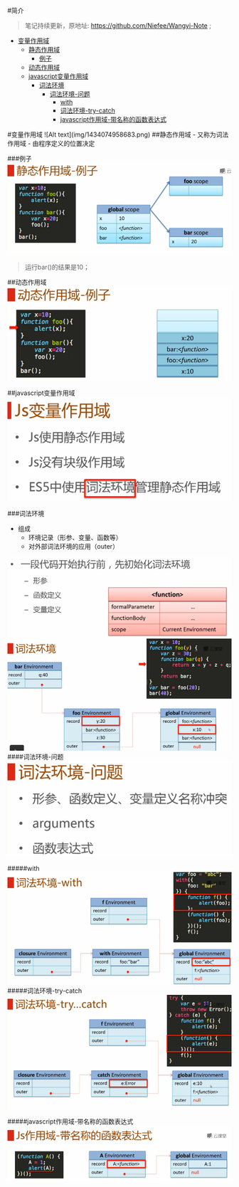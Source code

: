 #简介

>笔记持续更新，原地址:  https://github.com/Niefee/Wangyi-Note ;

<ul>
<li><a href="#变量作用域">变量作用域</a><ul>
<li><a href="#静态作用域">静态作用域</a><ul>
<li><a href="#例子">例子</a></li>
</ul>
</li>
<li><a href="#动态作用域">动态作用域</a></li>
<li><a href="#javascript变量作用域">javascript变量作用域</a><ul>
<li><a href="#词法环境">词法环境</a><ul>
<li><a href="#词法环境-问题">词法环境-问题</a><ul>
<li><a href="#with">with</a></li>
<li><a href="#词法环境-try-catch">词法环境-try-catch</a></li>
<li><a href="#javascript作用域-带名称的函数表达式">javascript作用域-带名称的函数表达式</a></li>
</ul>
</li>
</ul>
</li>
</ul>
</li>
</ul>
</li>
</ul>
#变量作用域
![Alt text](img/1434074958683.png)
##静态作用域
 - 又称为词法作用域
 - 由程序定义的位置决定

###例子
![Alt text](img/1434075146566.png)
>运行bar()的结果是10；

##动态作用域
![Alt text](img/1434075455961.png)

##javascript变量作用域
![Alt text](img/1434075519055.png)

###词法环境
- 组成
	- 环境记录（形参、变量、函数等）
	- 对外部词法环境的应用（outer）

![Alt text](img/1434075778010.png)
![Alt text](img/1434077953611.png)
####词法环境-问题
![Alt text](img/1434078427022.png)

#####with
![Alt text](img/1434078642420.png)
#####词法环境-try-catch
![Alt text](img/1434078730197.png)

#####javascript作用域-带名称的函数表达式
![Alt text](img/1434078828852.png)
